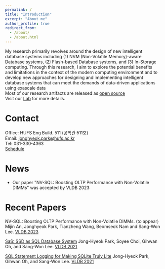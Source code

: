 ```yaml
---
permalink: /
title: "Introduction"
excerpt: "About me"
author_profile: true
redirect_from: 
  - /about/
  - /about.html
---
```


My research primarily revolves around the design of new intelligent database systems including (1) NVM (Non-Volatile Memory)-aware Database systems, (2) Flash-based Database systems, and (3) In-Storage computing.
Through this research, I aim to explore the potential benefits and limitations in the context of the modern computing environment and to develop new approaches for designing and implementing intelligent database systems that can meet the demands of data-driven applications using exascale data   
Most of our research artifacts are released as [open source](https://github.com/hufs-ids)   
Visit our [Lab](ids.hufs.ac.kr) for more details.

Contact
======
Office: HUFS Eng Build. 511 (공학관 511호)  
Email: jonghyeok.park@hufs.ac.kr  
Tel: 031-330-4363  
[Schedule](https://calendar.google.com/calendar/embed?src=c_b8daa9f139732768337fcf77645a86a04b89a57643f3b517591249d1054e4306%40group.calendar.google.com&ctz=Asia%2FSeoul)

News
======
- Our paper "NV-SQL: Boosting OLTP Performance with Non-Volatile DIMMs" was accepted by VLDB 2023


Recent Papers
======
NV-SQL: Boosting OLTP Performance with Non-Volatile DIMMs. (to appear)
Mijin An, Jonghyeok Park, Tianzheng Wang, Beomseok Nam and Sang-Won Lee.
[VLDB 2023](https://vldb.org/2023/)

[SaS: SSD as SQL Database System](http://vldb.org/pvldb/vol14/p1481-lee.pdf)
Jong-Hyeok Park, Soyee Choi, Gihwan Oh, and Sang-Won Lee.
[VLDB 2021](https://vldb.org/2021/)

[SQL Statement Logging for Making SQLite Truly Lite](http://www.vldb.org/pvldb/vol11/p513-park.pdf)
Jong-Hyeok Park, Gihwan Oh, and Sang-Won Lee.
[VLDB 2021](https://vldb.org/2021/)
